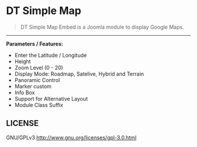 # DT Simple Map

> DT Simple Map Embed is a Joomla module to display Google Maps.

---
**Parameters / Features:**
- Enter the Latitude / Longitude
- Height
- Zoom Level (0 - 20)
- Display Mode: Roadmap, Satelive, Hybrid and Terrain
- Panoramic Control
- Marker custom
- Info Box
- Support for Alternative Layout
- Module Class Suffix


## LICENSE

GNU/GPLv3 http://www.gnu.org/licenses/gpl-3.0.html